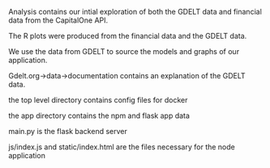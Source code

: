 Analysis contains our intial exploration of both the GDELT data and financial data from the CapitalOne API.

The R plots were produced from the financial data and the GDELT data.

We use the data from GDELT to source the models and graphs of our application.

Gdelt.org->data->documentation contains an explanation of the GDELT data.

the top level directory contains config files for docker

the app directory contains the npm and flask app data

main.py is the flask backend server

js/index.js and static/index.html are the files necessary for the node application